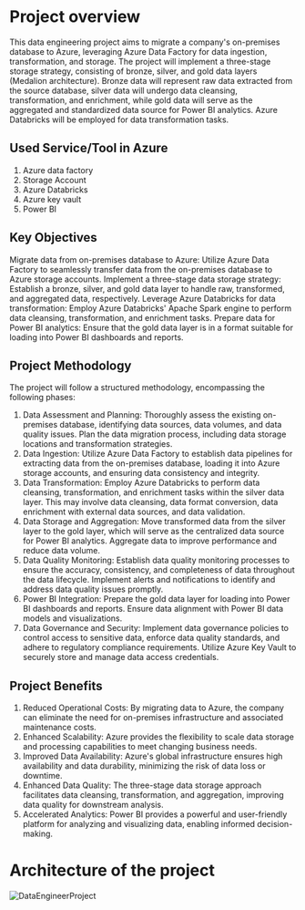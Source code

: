 # Project overview
This data engineering project aims to migrate a company's on-premises database to Azure, leveraging Azure Data Factory for data ingestion, transformation, and storage. The project will implement a three-stage storage strategy, consisting of bronze, silver, and gold data layers (Medalion architecture). Bronze data will represent raw data extracted from the source database, silver data will undergo data cleansing, transformation, and enrichment, while gold data will serve as the aggregated and standardized data source for Power BI analytics. Azure Databricks will be employed for data transformation tasks.

## Used Service/Tool in Azure
1. Azure data factory
2. Storage Account
3. Azure Databricks
4. Azure key vault
5. Power BI 

## Key Objectives
Migrate data from on-premises database to Azure: Utilize Azure Data Factory to seamlessly transfer data from the on-premises database to Azure storage accounts.
Implement a three-stage data storage strategy: Establish a bronze, silver, and gold data layer to handle raw, transformed, and aggregated data, respectively.
Leverage Azure Databricks for data transformation: Employ Azure Databricks' Apache Spark engine to perform data cleansing, transformation, and enrichment tasks.
Prepare data for Power BI analytics: Ensure that the gold data layer is in a format suitable for loading into Power BI dashboards and reports.

## Project Methodology
The project will follow a structured methodology, encompassing the following phases:
1. Data Assessment and Planning: Thoroughly assess the existing on-premises database, identifying data sources, data volumes, and data quality issues. Plan the data migration process, including data storage locations and transformation strategies.
2. Data Ingestion: Utilize Azure Data Factory to establish data pipelines for extracting data from the on-premises database, loading it into Azure storage accounts, and ensuring data consistency and integrity.
3. Data Transformation: Employ Azure Databricks to perform data cleansing, transformation, and enrichment tasks within the silver data layer. This may involve data cleansing, data format conversion, data enrichment with external data sources, and data validation.
4. Data Storage and Aggregation: Move transformed data from the silver layer to the gold layer, which will serve as the centralized data source for Power BI analytics. Aggregate data to improve performance and reduce data volume.
5. Data Quality Monitoring: Establish data quality monitoring processes to ensure the accuracy, consistency, and completeness of data throughout the data lifecycle. Implement alerts and notifications to identify and address data quality issues promptly.
6. Power BI Integration: Prepare the gold data layer for loading into Power BI dashboards and reports. Ensure data alignment with Power BI data models and visualizations.
7. Data Governance and Security: Implement data governance policies to control access to sensitive data, enforce data quality standards, and adhere to regulatory compliance requirements. Utilize Azure Key Vault to securely store and manage data access credentials.

## Project Benefits
1. Reduced Operational Costs: By migrating data to Azure, the company can eliminate the need for on-premises infrastructure and associated maintenance costs.
2. Enhanced Scalability: Azure provides the flexibility to scale data storage and processing capabilities to meet changing business needs.
3. Improved Data Availability: Azure's global infrastructure ensures high availability and data durability, minimizing the risk of data loss or downtime.
4. Enhanced Data Quality: The three-stage data storage approach facilitates data cleansing, transformation, and aggregation, improving data quality for downstream analysis.
5. Accelerated Analytics: Power BI provides a powerful and user-friendly platform for analyzing and visualizing data, enabling informed decision-making.

# Architecture of the project

![DataEngineerProject](https://github.com/skalskibukowa/Azure_Data_Engineer_Project/assets/29678557/eec6b2c1-84e1-4d45-a8ea-354e1091313b)
